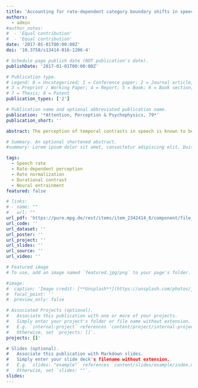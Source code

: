```yaml
---
title: 'Accounting for rate-dependent category boundary shifts in speech perception.'
authors:
  - admin
#author_notes:
#  - 'Equal contribution'
#  - 'Equal contribution'
date: '2017-01-01T00:00:00Z'
doi: '10.3758/s13414-016-1206-4'

# Schedule page publish date (NOT publication's date).
publishDate: '2017-01-01T00:00:00Z'

# Publication type.
# Legend: 0 = Uncategorized; 1 = Conference paper; 2 = Journal article;
# 3 = Preprint / Working Paper; 4 = Report; 5 = Book; 6 = Book section;
# 7 = Thesis; 8 = Patent
publication_types: ['2']

# Publication name and optional abbreviated publication name.
publication: '*Attention, Perception & Psychophysics, 79*'
publication_short: ''

abstract: The perception of temporal contrasts in speech is known to be influenced by the speech rate in the surrounding context. This rate-dependent perception is suggested to involve general auditory processes because it is also elicited by non-speech contexts, such as pure tone sequences. Two general auditory mechanisms have been proposed to underlie rate-dependent perception, durational contrast and neural entrainment. This study compares the predictions of these two accounts of rate-dependent speech perception by means of four experiments, in which participants heard tone sequences followed by Dutch target words ambiguous between /ɑs/ 'ash' and /a:s/ 'bait'. Tone sequences varied in the duration of tones (short vs. long) and in the presentation rate of the tones (fast vs. slow). Results show that the duration of preceding tones did not influence target perception in any of the experiments, thus challenging durational contrast as explanatory mechanism behind rate-dependent perception. Instead, the presentation rate consistently elicited a category boundary shift, with faster presentation rates inducing more /a:s/ responses, but only if the tone sequence was isochronous. Therefore, this study proposes an alternative, neurobiologically plausible account of rate-dependent perception involving neural entrainment of endogenous oscillations to the rate of a rhythmic stimulus

# Summary. An optional shortened abstract.
#summary: Lorem ipsum dolor sit amet, consectetur adipiscing elit. Duis posuere tellus ac convallis placerat. Proin tincidunt magna sed ex sollicitudin condimentum.

tags:
  - Speech rate 
  - Rate-dependent perception 
  - Rate normalization 
  - Durational contrast 
  - Neural entrainment
featured: false

# links:
# - name: ""
#   url: ""
url_pdf: 'https://pure.mpg.de/rest/items/item_2342414_8/component/file_2398345/content'
url_code: ''
url_dataset: ''
url_poster: ''
url_project: ''
url_slides: ''
url_source: ''
url_video: ''

# Featured image
# To use, add an image named `featured.jpg/png` to your page's folder.

#image:
#  caption: 'Image credit: [**Unsplash**](https://unsplash.com/photos/jdD8gXaTZsc)'
#  focal_point: ''
#  preview_only: false

# Associated Projects (optional).
#   Associate this publication with one or more of your projects.
#   Simply enter your project's folder or file name without extension.
#   E.g. `internal-project` references `content/project/internal-project/index.md`.
#   Otherwise, set `projects: []`.
projects: []'

# Slides (optional).
#   Associate this publication with Markdown slides.
#   Simply enter your slide deck's filename without extension.
#   E.g. `slides: "example"` references `content/slides/example/index.md`.
#   Otherwise, set `slides: ""`.
slides:
---
```


<!-- THIS MARKDOWN BIT IS CURRENTLY COMMENTED OUT
{{% callout note %}}
Click the _Cite_ button above to demo the feature to enable visitors to import publication metadata into their reference management software.
{{% /callout %}}

Supplementary notes can be added here, including [code and math](https://wowchemy.com/docs/content/writing-markdown-latex/).
-->
